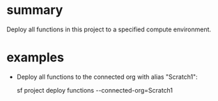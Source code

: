 # summary
  
Deploy all functions in this project to a specified compute environment.

# examples

- Deploy all functions to the connected org with alias "Scratch1":

  sf project deploy functions --connected-org=Scratch1
